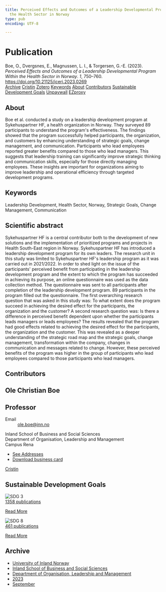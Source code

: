 ```yaml
---
title: Perceived Effects and Outcomes of a Leadership Developmental Program Within
  the Health Sector in Norway
type: pub
encoding: UTF-8

---
```

<h1>Publication</h1>
<article id="csl-bib-container-WQWMK8VJ" class="csl-bib-container">
  <div class="csl-bib-body"> <div class="csl-entry">Boe, O., Dvergsnes, E., Magnussen, L. I., &#38; Torgersen, G.-E. (2023). <i>Perceived Effects and Outcomes of a Leadership Developmental Program Within the Health Sector in Norway</i>. <i>1</i>, 750–760. <a href="https://doi.org/10.21125/iceri.2023.0269">https://doi.org/10.21125/iceri.2023.0269</a></div> </div>
  <div class="csl-bib-buttons">
    <a href="#taxonomy-article-WQWMK8VJ" alt="archive" class="csl-bib-button">Archive</a>
    <a href="https://app.cristin.no/results/show.jsf?id=2178858" alt="Cristin" class="csl-bib-button">Cristin</a>
    <a href="http://zotero.org/groups/5881554/items/WQWMK8VJ" alt="Zotero" class="csl-bib-button">Zotero</a>
    <a href="#keywords-article-WQWMK8VJ" alt="keywords" class="csl-bib-button">Keywords</a>
    <a href="#about-article-WQWMK8VJ" alt="about_pub" class="csl-bib-button">About</a>
    <a href="#contributors-article-WQWMK8VJ" alt="contributors" class="csl-bib-button">Contributors</a>
    <a href="#sdg-article-WQWMK8VJ" alt="sdg" class="csl-bib-button">Sustainable Development Goals</a>
    <a href="https://doi.org/10.21125/iceri.2023.0269" alt="Unpaywall" class="csl-bib-button">Unpaywall</a>
    <a href="https://doi.org/10.21125/iceri.2023.0269" alt="EZproxy" class="csl-bib-button">EZproxy</a>
  </div>
  <div id="csl-bib-meta-container-WQWMK8VJ"></div>
</article>
<div id="csl-bib-meta-WQWMK8VJ" class="csl-bib-meta">
  <article id="about-article-WQWMK8VJ" class="about_pub-article">
    <h1>About</h1>
    Boe et al. conducted a study on a leadership development program at Sykehuspartner HF, a health organization in Norway. They surveyed 89 participants to understand the program's effectiveness. The findings showed that the program successfully helped participants, the organization, and customers by enhancing understanding of strategic goals, change management, and communication. Participants who lead employees reported greater benefits compared to those who lead managers. This suggests that leadership training can significantly improve strategic thinking and communication skills, especially for those directly managing employees. These insights are important for organizations aiming to improve leadership and operational efficiency through targeted development programs.
  </article>
  <article id="keywords-article-WQWMK8VJ" class="keywords-article">
    <h1>Keywords</h1>
    Leadership Development, Health Sector, Norway, Strategic Goals, Change Management, Communication
  </article>
  <article id="abstract-article-WQWMK8VJ" class="abstract-article">
    <h1>Scientific abstract</h1>
    Sykehuspartner HF is a central contributor both to the development of new solutions and the implementation of prioritized programs and projects in Health South-East region in Norway. Sykehuspartner HF has introduced a leadership development program for its own leaders. The research unit in this study was limited to Sykehuspartner HF's leadership program as it was carried out in 2021/2022. In order to shed light on the issue of the participants' perceived benefit from participating in the leadership development program and the extent to which the program has succeeded in achieving its purpose, an online questionnaire was used as the data collection method. The questionnaire was sent to all participants after completion of the leadership development program. 89 participants in the program filled out the questionnaire. The first overarching research question that was asked in this study was: To what extent does the program succeed in achieving the desired effect for the participants, the organization and the customer? A second research question was: Is there a difference in perceived benefit dependent upon whether the participants leads managers or leads employees? The results revealed that the program had good effects related to achieving the desired effect for the participants, the organization and the customer. This was revealed as a deeper understanding of the strategic road map and the strategic goals, change management, transformation within the company, changes in communication and messages related to change. However, these perceived benefits of the program was higher in the group of participants who lead employees compared to those participants who lead managers.
  </article>
  <article id="contributors-article-WQWMK8VJ" class="contributors-article">
    <h1>Contributors</h1>
    <div class="personas"> <div class="vrtx-hinn-person-card"> <div class="photo"> <i class="lar la-user-circle missing-person"></i> </div> <div class="info"> <hgroup><h1>Ole Christian Boe</h1> <h2>Professor</h2> </hgroup><dl> <dt>Email</dt> <dd> <a href="mailto:ole.boe@inn.no">ole.boe@inn.no</a> </dd> </dl> <p> Inland School of Business and Social Sciences<br> Department of Organisation, Leadership and Management<br> Campus Rena </p> <ul class="vrtx-hinn-links"> <li><a href="https://www.inn.no/english/find-an-employee/ole-boe.html#vrtx-hinn-addresses">See Addresses</a></li> <li><a href="https://www.inn.no/english/find-an-employee/ole-boe.html?vrtx=vcf">Download business card</a></li> </ul> </div> </div> <a href="https://app.cristin.no/persons/show.jsf?id=603087" alt="Cristin URL" class="personas-cristin">Cristin</a> </div>
  </article>
  <article id="sdg-article-WQWMK8VJ" class="sdg-article">
    <h1>Sustainable Development Goals</h1>
    <div class="sdg-container"><div id="sdg3" class="sdg">
        <img src="{{< params subfolder >}}images/sdg/sdg03_en.png" class="image" alt="SDG 3">
        <div class="sdg-overlay">
          <a href="{{< params subfolder >}}en/archive/?sdg=3#archive" class="sdg-publication-count"><span>1358</span> publications</a>
          <p><a href="https://sdgs.un.org/goals/goal3" class="sdg-read-more">Read More</a></p>
        </div>
      </div> <div id="sdg8" class="sdg">
        <img src="{{< params subfolder >}}images/sdg/sdg08_en.png" class="image" alt="SDG 8">
        <div class="sdg-overlay">
          <a href="{{< params subfolder >}}en/archive/?sdg=8#archive" class="sdg-publication-count"><span>461</span> publications</a>
          <p><a href="https://sdgs.un.org/goals/goal8" class="sdg-read-more">Read More</a></p>
        </div>
      </div></div>
  </article>
  <article id="taxonomy-article-WQWMK8VJ" class="taxonomy-article">
    <h1>Archive</h1>
    <ul>
      <li><a href="{{< params subfolder >}}en/archive/?key=3DCRN523">University of Inland Norway</a></li>
      <li><a href="{{< params subfolder >}}en/archive/?key=DU8Q9LN9">Inland School of Business and Social Sciences</a></li>
      <li><a href="{{< params subfolder >}}en/archive/?key=4LUWR3ZM">Department of Organisation, Leadership and Management</a></li>
      <li><a href="{{< params subfolder >}}en/archive/?key=THVQJFRI">2023</a></li>
      <li><a href="{{< params subfolder >}}en/archive/?key=IEASGXD2">September</a></li>
    </ul>
  </article>
</div>
